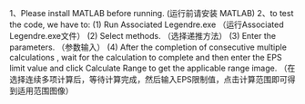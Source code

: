 1、Please install MATLAB before running.
     (运行前请安装 MATLAB)
2、to test the code, we have to:
     (1) Run Associated Legendre.exe
        （运行Associated Legendre.exe文件）
     (2) Select methods.
        （选择递推方法）
     (3) Enter the parameters.
        （参数输入）
     (4) After the completion of consecutive multiple calculations , wait for the calculation to complete and then enter the EPS limit value and click Calculate Range to get the applicable range image.
       （在选择连续多项计算后，等待计算完成，然后输入EPS限制值，点击计算范围即可得到适用范围图像）
